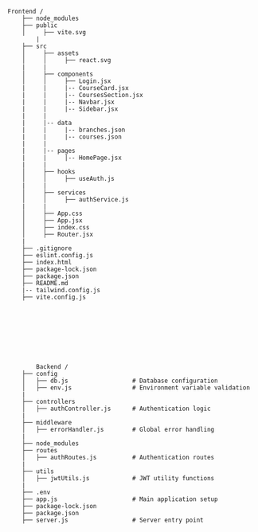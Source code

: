 	Frontend /
	    ├── node_modules
	    ├── public
	    │     ├── vite.svg
     	    |
	    ├── src
	    │     ├── assets
	    │     │     ├── react.svg
	    |     |
	    │     ├── components
	    │     │     ├── Login.jsx
	    |     |     |-- CourseCard.jsx
	    |     |     |-- CoursesSection.jsx
	    |     |     |-- Navbar.jsx
	    |     |     |-- Sidebar.jsx
	    |     |
	    |     |-- data
	    |     |     |-- branches.json
	    |     |     |-- courses.json
	    |     |
	    |     |-- pages
	    |     |     |-- HomePage.jsx
	    |     |   
	    │     ├── hooks
	    │     │     ├── useAuth.js
	    |     |
	    │     ├── services
	    │     │     ├── authService.js
	    |     |
	    │     ├── App.css
	    │     ├── App.jsx
	    │     ├── index.css
	    │     ├── Router.jsx
	    |
	    ├── .gitignore
	    ├── eslint.config.js
	    ├── index.html
	    ├── package-lock.json
	    ├── package.json
	    ├── README.md
	    |-- tailwind.config.js
	    ├── vite.config.js









     	    Backend /
		├── config                                 
		│   ├── db.js                  # Database configuration
		│   ├── env.js                 # Environment variable validation
		|
		├── controllers
		│   ├── authController.js      # Authentication logic
		|
		├── middleware
		│   ├── errorHandler.js        # Global error handling
		|
		├── node_modules
		├── routes
		│   ├── authRoutes.js          # Authentication routes
		|
		├── utils
		│   ├── jwtUtils.js            # JWT utility functions
		|
		├── .env
		├── app.js                     # Main application setup
		├── package-lock.json
		├── package.json
		├── server.js                  # Server entry point
